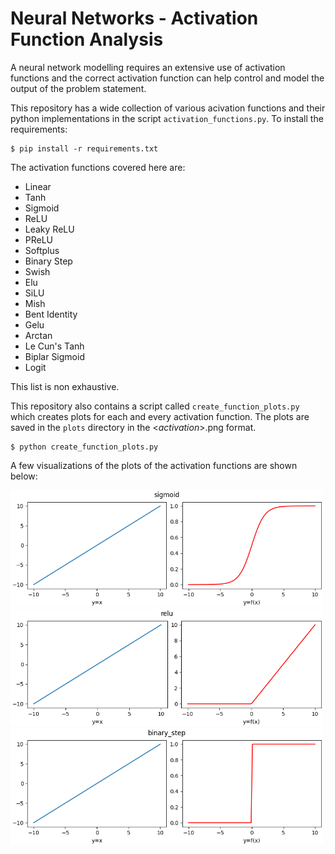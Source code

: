 # Neural Networks - Activation Function Analysis

A neural network modelling requires an extensive use of activation functions and the correct activation function can help control and model the output of the problem statement.

This repository has a wide collection of various acivation functions and their python implementations in the script  `activation_functions.py`.
To install the requirements:

```
$ pip install -r requirements.txt
```
The activation functions covered here are:
- Linear
- Tanh
- Sigmoid
- ReLU
- Leaky ReLU
- PReLU
- Softplus
- Binary Step
- Swish
- Elu
- SiLU
- Mish
- Bent Identity
- Gelu
- Arctan
- Le Cun's Tanh
- Biplar Sigmoid
- Logit

This list is non exhaustive.

This repository also contains a script called `create_function_plots.py` which creates plots for each and every activation function. The plots are saved in the `plots` directory in the <*activation*>.png format.

```
$ python create_function_plots.py

```

A few visualizations of the plots of the activation functions are shown below:

<img src="plots/sigmoid.png" width='500px'/>

<br>
<img src="plots/relu.png" width='500px'/>
<br>
<img src="plots/binary_step.png" width='500px'>